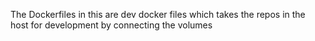 The Dockerfiles in this are dev docker files which takes the repos in the host for development by connecting the volumes